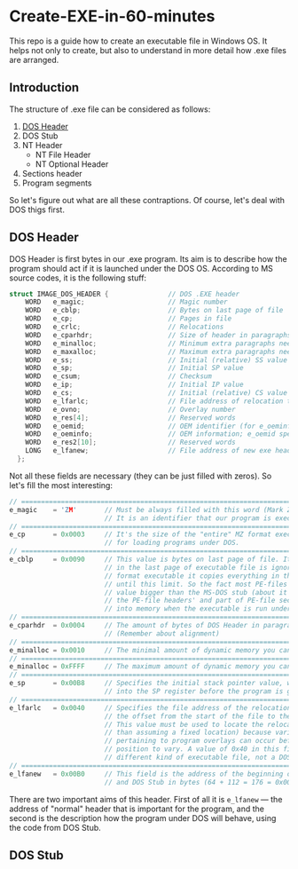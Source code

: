# Create-EXE-in-60-minutes
This repo is a guide how to create an executable file in Windows OS. It helps not only to create, but also to understand in more detail how .exe files are arranged.

## Introduction
The structure of .exe file can be considered as follows:
1. [DOS Header](#dos-header)
2. DOS Stub
3. NT Header
    * NT File Header
    * NT Optional Header
4. Sections header
5. Program segments

So let's figure out what are all these contraptions. Of course, let's deal with DOS thigs first.
## DOS Header
DOS Header is first bytes in our .exe program. Its aim is to describe how the program should act if it is launched under the DOS OS. According to MS source codes, it is the following stuff:
```C++
struct IMAGE_DOS_HEADER {               // DOS .EXE header
    WORD   e_magic;                     // Magic number
    WORD   e_cblp;                      // Bytes on last page of file
    WORD   e_cp;                        // Pages in file
    WORD   e_crlc;                      // Relocations
    WORD   e_cparhdr;                   // Size of header in paragraphs
    WORD   e_minalloc;                  // Minimum extra paragraphs needed
    WORD   e_maxalloc;                  // Maximum extra paragraphs needed
    WORD   e_ss;                        // Initial (relative) SS value
    WORD   e_sp;                        // Initial SP value
    WORD   e_csum;                      // Checksum
    WORD   e_ip;                        // Initial IP value
    WORD   e_cs;                        // Initial (relative) CS value
    WORD   e_lfarlc;                    // File address of relocation table
    WORD   e_ovno;                      // Overlay number
    WORD   e_res[4];                    // Reserved words
    WORD   e_oemid;                     // OEM identifier (for e_oeminfo)
    WORD   e_oeminfo;                   // OEM information; e_oemid specific
    WORD   e_res2[10];                  // Reserved words
    LONG   e_lfanew;                    // File address of new exe header
  };
```
Not all these fields are necessary (they can be just filled with zeros). So let's fill the most interesting:
```C++
// =================================================================================================================
e_magic    = 'ZM'       // Must be always filled with this word (Mark Zbikowski — a former Microsoft Architect).
                        // It is an identifier that our program is executable.
// =================================================================================================================
e_cp       = 0x0003     // It's the size of the "entire" MZ format executable (3 pages). This field is intended 
                        // for loading programs under DOS.
// =================================================================================================================                   
e_cblp     = 0x0090     // This value is bytes on last page of file. It means that in DOS anything past the last byte
                        // in the last page of executable file is ignored. When MS-DOS loads an MZ
                        // format executable it copies everything in the file after the headers up
                        // until this limit. So the fact most PE-files have this field set to a
                        // value bigger than the MS-DOS stub (about it read on) just means that
                        // the PE-file headers' and part of PE-file section data will be loaded 
                        // into memory when the executable is run under MS-DOS.
// =================================================================================================================                        
e_cparhdr  = 0x0004     // The amount of bytes of DOS Header in paragraphes — 64 bytes or 4 paragraphes. 
                        // (Remember about alignment)
// ================================================================================================================= 
e_minalloc = 0x0010     // The minimal amount of dynamic memory you can use.
// ================================================================================================================= 
e_minalloc = 0xFFFF     // The maximum amount of dynamic memory you can use.
// =================================================================================================================
e_sp       = 0x00B8     // Specifies the initial stack pointer value, which is the absolute value that must be loaded 
                        // into the SP register before the program is given control.
// =================================================================================================================                        
e_lfarlc   = 0x0040     // Specifies the file address of the relocation table, or more specifically, 
                        // the offset from the start of the file to the relocation pointer table.
                        // This value must be used to locate the relocation pointer table (rather
                        // than assuming a fixed location) because variable-length information
                        // pertaining to program overlays can occur before this table, causing its
                        // position to vary. A value of 0x40 in this field generally indicates a
                        // different kind of executable file, not a DOS 'MZ' type.
// ================================================================================================================= 
e_lfanew   = 0x00B0     // This field is the address of the beginning of NT Header. So it is the size of DOS Header
                        // and DOS Stub in bytes (64 + 112 = 176 = 0x00B0).
```
There are two important aims of this header. First of all it is `e_lfanew` — the address of "normal" header that is important for the program, and the second is the description how the program under DOS will behave, using the code from DOS Stub.

## DOS Stub
